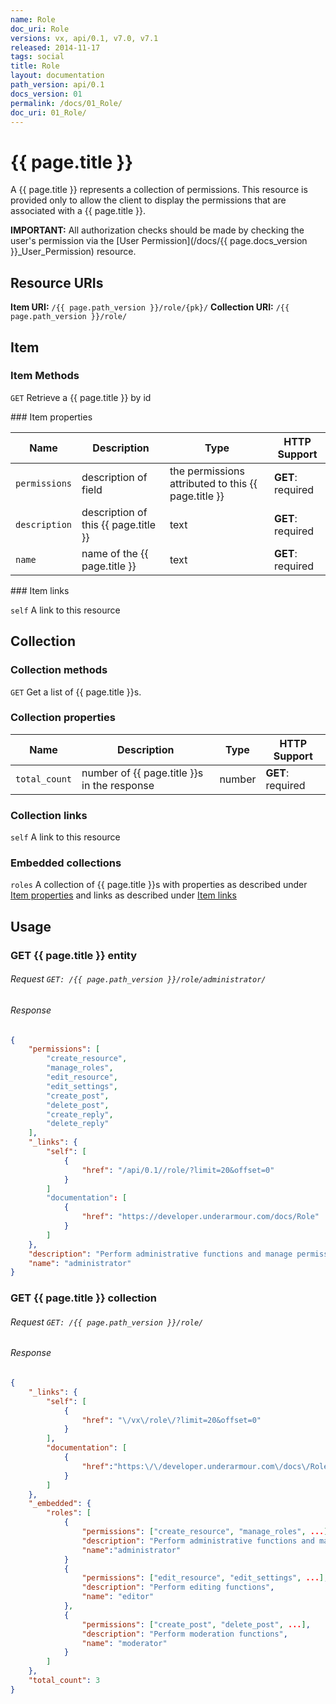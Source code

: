 ```yaml
---
name: Role
doc_uri: Role
versions: vx, api/0.1, v7.0, v7.1
released: 2014-11-17
tags: social
title: Role
layout: documentation
path_version: api/0.1
docs_version: 01
permalink: /docs/01_Role/
doc_uri: 01_Role/
---
```


# {{ page.title }}

A {{ page.title }} represents a collection of permissions. This resource is provided only to allow the client to display
the permissions that are associated with a {{ page.title }}.

**IMPORTANT:** All authorization checks should be made by checking the user's permission
via the [User Permission](/docs/{{ page.docs_version }}_User_Permission) resource.

## Resource URIs

**Item URI:** `/{{ page.path_version }}/role/{pk}/`
**Collection URI:** `/{{ page.path_version }}/role/`

## Item

### Item Methods

`GET` Retrieve a {{ page.title }} by id

<a name="item-properties" />
### Item properties

| Name         | Description          | Type      | HTTP Support                                                                        |
|--------------|----------------------|-----------|-------------------------------------------------------------------------------------|
| `permissions` | description of field | the permissions attributed to this {{ page.title }} | **GET**: required |
| `description` | description of this {{ page.title }} | text | **GET**: required |
| `name` | name of the {{ page.title }} | text | **GET**: required |

<a name="item-links" />
### Item links

`self` A link to this resource

## Collection

### Collection methods

`GET` Get a list of {{ page.title }}s.

### Collection properties

| Name         | Description          | Type      | HTTP Support                                                                        |
|--------------|----------------------|-----------|-------------------------------------------------------------------------------------|
| `total_count` | number of {{ page.title }}s in the response | number | **GET**: required |

### Collection links

`self` A link to this resource

### Embedded collections

`roles` A collection of {{ page.title }}s with properties as described under [Item properties](#item-properties) and links as described under [Item links](#item-links)

## Usage

### GET {{ page.title }} entity

###### Request `GET: /{{ page.path_version }}/role/administrator/`

###### Response

```json
{
    "permissions": [
        "create_resource",
        "manage_roles",
        "edit_resource",
        "edit_settings",
        "create_post",
        "delete_post",
        "create_reply",
        "delete_reply"
    ],
    "_links": {
        "self": [
            {
                "href": "/api/0.1//role/?limit=20&offset=0"
            }
        ]
        "documentation": [
            {
                "href": "https://developer.underarmour.com/docs/Role"
            }
        ]
    },
    "description": "Perform administrative functions and manage permissions for other users",
    "name": "administrator"
}
```

### GET {{ page.title }} collection

###### Request `GET: /{{ page.path_version }}/role/`

###### Response

```json
{
    "_links": {
        "self": [
            {
                "href": "\/vx\/role\/?limit=20&offset=0"
            }
        ],
        "documentation": [
            {
                "href":"https:\/\/developer.underarmour.com\/docs\/Role"
            }
        ]
    },
    "_embedded": {
        "roles": [
            {
                "permissions": ["create_resource", "manage_roles", ...],
                "description": "Perform administrative functions and manage permissions for other users",
                "name":"administrator"
            }
            {
                "permissions": ["edit_resource", "edit_settings", ...],
                "description": "Perform editing functions",
                "name": "editor"
            },
            {
                "permissions": ["create_post", "delete_post", ...],
                "description": "Perform moderation functions",
                "name": "moderator"
            }
        ]
    },
    "total_count": 3
}
```

[vx User Permission]: docs/vx_User_Permission
[v7.0 User Permission]: docs/v70_User_Permission
[api/0.1 User Permission]: docs/01_User_Permission
